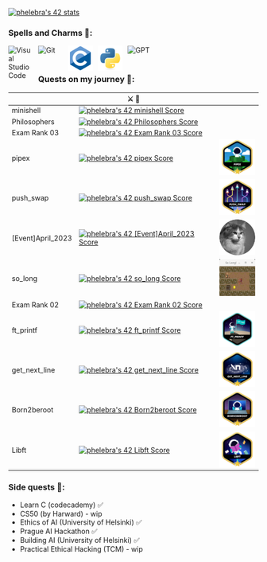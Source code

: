 <a href="https://github.com/JaeSeoKim/badge42"><img src="https://badge42.vercel.app/api/v2/cldbfjrlt00740fmeqr33x6qx/stats?cursusId=21&coalitionId=314" alt="phelebra's 42 stats" class="center"/></a>
### Spells and Charms 🔮:
<img align="left" alt="Visual Studio Code" width="50px" src="https://cdn.jsdelivr.net/gh/devicons/devicon/icons/vscode/vscode-original.svg" style="padding-right:10px;" />
<img align="left" alt="Git" width="50px" src="https://cdn.jsdelivr.net/gh/devicons/devicon/icons/git/git-original.svg" style="padding-right:10px;" />
<img align="left" alt="C" width="50px" src="https://github.com/devicons/devicon/blob/master/icons/c/c-original.svg" style="padding-right:10px;" />
<img align="left" alt="Py" width="50px" src="https://github.com/devicons/devicon/blob/v2.15.1/icons/python/python-original.svg" style="padding-right:10px;" />
<img align="left" alt="GPT" width="50px" src="https://upload.wikimedia.org/wikipedia/commons/thumb/0/04/ChatGPT_logo.svg/1024px-ChatGPT_logo.svg.png" style="padding-right:10px;" />

<br>
<br>

### Quests on my journey 📜:
<table>
    <thead>
        <tr>
            <th colspan="3"> ⚔️ 🐉 </th>
        </tr>
    </thead>
    <tbody>
        <tr>
            <td>minishell</td>
            <td><a href="https://github.com/JaeSeoKim/badge42"><img src="https://badge42.vercel.app/api/v2/cldbfjrlt00740fmeqr33x6qx/project/3085209" alt="phelebra's 42 minishell Score" /></a></td>
          <td></td>
        </tr>
        <tr>
            <td>Philosophers</td>
            <td><a href="https://github.com/JaeSeoKim/badge42"><img src="https://badge42.vercel.app/api/v2/cldbfjrlt00740fmeqr33x6qx/project/3085212" alt="phelebra's 42 Philosophers Score" /></a></td>
          <td></td>
        </tr>
        <tr>
            <td>Exam Rank 03</td>
            <td><a href="https://github.com/JaeSeoKim/badge42"><img src="https://badge42.vercel.app/api/v2/cldbfjrlt00740fmeqr33x6qx/project/3085208" alt="phelebra's 42 Exam Rank 03 Score" /></a></td>
          <td></td>
        </tr>
        <tr>
            <td>pipex</td>
            <td><a href="https://github.com/JaeSeoKim/badge42"><img src="https://badge42.vercel.app/api/v2/cldbfjrlt00740fmeqr33x6qx/project/3069394" alt="phelebra's 42 pipex Score" /></a></td>
          <td><a href="https://github.com/xhelp00/xhelp00/blob/main/push_swap-bonus.png"><img src="https://github.com/xhelp00/xhelp00/blob/main/pipex-bonus.png" alt="pipex" width="75" /></a></td>
        </tr>
        <tr>
            <td>push_swap</td>
            <td><a href="https://github.com/JaeSeoKim/badge42"><img src="https://badge42.vercel.app/api/v2/cldbfjrlt00740fmeqr33x6qx/project/3041637" alt="phelebra's 42 push_swap Score" /></a></td>
             <td><a href="https://github.com/xhelp00/xhelp00/blob/main/push_swap-bonus.png"><img src="https://github.com/xhelp00/xhelp00/blob/main/push_swap-bonus.png" alt="push_swap" width="75" /></a></td>
        </tr>
         <tr>
            <td>[Event]April_2023</td>
            <td><a href="https://github.com/JaeSeoKim/badge42"><img src="https://badge42.vercel.app/api/v2/cldbfjrlt00740fmeqr33x6qx/project/3052473" alt="phelebra's 42 [Event]April_2023 Score" /></a></td>
            <td><a href="https://github.com/xhelp00/xhelp00/blob/main/norm.png"><img src="https://github.com/xhelp00/xhelp00/blob/main/norm.png" alt="norminette" width="75"/></a></td>
        </tr>
        <tr>
            <td>so_long</td>
            <td><a href="https://github.com/JaeSeoKim/badge42"><img src="https://badge42.vercel.app/api/v2/cldbfjrlt00740fmeqr33x6qx/project/2977039" alt="phelebra's 42 so_long Score" /></a></td>
            <td><a href="https://github.com/xhelp00/xhelp00/blob/main/so_long.png"><img src="https://github.com/xhelp00/xhelp00/blob/main/so_long.png" alt="ft_printf" width="75"/></a></td>
        </tr>
      <tr>
          <td>Exam Rank 02</td>
          <td><a href="https://github.com/JaeSeoKim/badge42"><img src="https://badge42.vercel.app/api/v2/cldbfjrlt00740fmeqr33x6qx/project/2990674" alt="phelebra's 42 Exam Rank 02 Score" /></a></td>
            <td> </td>
        </tr>
      <tr>
            <td>ft_printf</td>
            <td><a href="https://github.com/JaeSeoKim/badge42"><img src="https://badge42.vercel.app/api/v2/cldbfjrlt00740fmeqr33x6qx/project/2963673" alt="phelebra's 42 ft_printf Score" /></a></td>
            <td><a href="https://github.com/xhelp00/xhelp00/blob/main/ft_printf.png"><img src="https://github.com/xhelp00/xhelp00/blob/main/ft_printf.png" alt="ft_printf" width="75" /></a></td>
        </tr>
      <tr>
            <td>get_next_line</td>
            <td><a href="https://github.com/JaeSeoKim/badge42"><img src="https://badge42.vercel.app/api/v2/cldbfjrlt00740fmeqr33x6qx/project/2952061" alt="phelebra's 42 get_next_line Score" /></a></td>
            <td><a href="https://github.com/xhelp00/xhelp00/blob/main/get_next_line-bonus.png"><img src="https://github.com/xhelp00/xhelp00/blob/main/get_next_line-bonus.png" alt="get_next_line" width="75" /></a></td>
        </tr>
      <tr>
            <td>Born2beroot</td>
            <td><a href="https://github.com/JaeSeoKim/badge42"><img src="https://badge42.vercel.app/api/v2/cldbfjrlt00740fmeqr33x6qx/project/2943998" alt="phelebra's 42 Born2beroot Score" /></a></td>
            <td><a href="https://github.com/xhelp00/xhelp00/blob/main/born2beroot-bonus.png"><img src="https://github.com/xhelp00/xhelp00/blob/main/born2beroot-bonus.png" alt="born2beroot" width="75" /></a></td>
        </tr>
      <tr>
            <td>Libft</td>
            <td><a href="https://github.com/JaeSeoKim/badge42"><img src="https://badge42.vercel.app/api/v2/cldbfjrlt00740fmeqr33x6qx/project/2929037" alt="phelebra's 42 Libft Score" /></a></td>
            <td><a href="https://github.com/xhelp00/Libft"><img src="https://github.com/xhelp00/xhelp00/blob/main/libft-bonus.png" alt="libft" width="75"/></a></td>
        </tr>
</table>

### Side quests 📜:
- Learn C (codecademy) ✅
- CS50 (by Harward) - wip
- Ethics of AI (University of Helsinki) ✅
- Prague AI Hackathon ✅
- Building AI (University of Helsinki) ✅
- Practical Ethical Hacking (TCM) - wip
